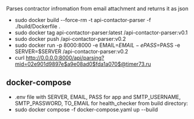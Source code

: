 Parses contractor infromation from email attachment and returns it as json

* sudo docker build --force-rm -t api-contactor-parser -f ./build/Dockerfile . 
* sudo docker tag api-contactor-parser:latest <selector>/api-contactor-parser:v0.1
* sudo docker push <selector>/api-contactor-parser:v0.2
* sudo docker run -p 8000:8000 -e EMAIL=$EMAIL -e PASS=$PASS -e SERVER=$SERVER <selector>/api-contactor-parser:v0.2
* curl http://0.0.0.0:8000/api/parsing?mid=02e901d9897e$a9e08ad0$fda1a070$@timer73.ru

## docker-compose
* .env file with SERVER, EMAIL, PASS for app and SMTP_USERNAME, SMTP_PASSWORD, TO_EMAIL for health_checker
from build directory:
* sudo docker compose -f docker-compose.yaml up --build
